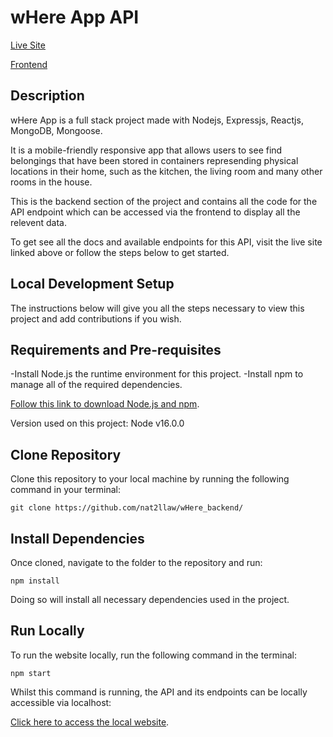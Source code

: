 # wHere App API

[Live Site](https://good-blue-newt-tam.cyclic.app/api)

[Frontend](https://github.com/nat2llaw/wHere_frontend/)

## Description

wHere App is a full stack project made with Nodejs, Expressjs, Reactjs, MongoDB, Mongoose.

It is a mobile-friendly responsive app that allows users to see find belongings that have been stored in containers represending physical locations in their home, such as the kitchen, the living room and many other rooms in the house.

This is the backend section of the project and contains all the code for the API endpoint which can be accessed via the frontend to display all the relevent data.

To get see all the docs and available endpoints for this API, visit the live site linked above or follow the steps below to get started.

## Local Development Setup

The instructions below will give you all the steps necessary to view this project and add contributions if you wish.

## Requirements and Pre-requisites

-Install Node.js the runtime environment for this project.
-Install npm to manage all of the required dependencies.

[Follow this link to download Node.js and npm](https://nodejs.org/en/download/current/).

Version used on this project: Node v16.0.0

## Clone Repository

Clone this repository to your local machine by running the following command in your terminal:

`git clone https://github.com/nat2llaw/wHere_backend/`

## Install Dependencies

Once cloned, navigate to the folder to the repository and run:

`npm install`

Doing so will install all necessary dependencies used in the project.

## Run Locally

To run the website locally, run the following command in the terminal:

`npm start`

Whilst this command is running, the API and its endpoints can be locally accessible via localhost:

[Click here to access the local website](http://localhost:5000/api).
